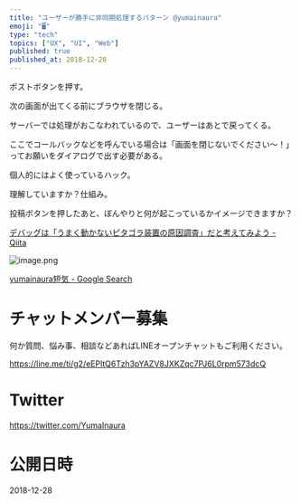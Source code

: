 ```yaml
---
title: "ユーザーが勝手に非同期処理するパターン @yumainaura"
emoji: "🖥"
type: "tech"
topics: ["UX", "UI", "Web"]
published: true
published_at: 2018-12-28
---
```


ポストボタンを押す。

次の画面が出てくる前にブラウザを閉じる。

サーバーでは処理がおこなわれているので、ユーザーはあとで戻ってくる。

ここでコールバックなどを呼んでいる場合は「画面を閉じないでください〜！」ってお願いをダイアログで出す必要がある。

個人的にはよく使っているハック。

理解していますか？仕組み。

投稿ボタンを押したあと、ぼんやりと何が起こっているかイメージできますか？

[デバッグは「うまく動かないピタゴラ装置の原因調査」だと考えてみよう - Qiita](https://qiita.com/jnchito/items/e4b75ff2c3eeccfffec1)

![image.png](https://qiita-image-store.s3.amazonaws.com/0/89618/ba3d6e99-e86f-d211-df7c-b4d8fe8fc84a.png)


[yumainaura短気 - Google Search](https://www.google.com/search?q=yumainaura%E7%9F%AD%E6%B0%97&oq=yumainaura%E7%9F%AD%E6%B0%97&aqs=chrome..69i57.3005j0j7&sourceid=chrome&ie=UTF-8)








<!-- Update From Qiita API -->

# チャットメンバー募集


何か質問、悩み事、相談などあればLINEオープンチャットもご利用ください。

https://line.me/ti/g2/eEPltQ6Tzh3pYAZV8JXKZqc7PJ6L0rpm573dcQ





# Twitter


https://twitter.com/YumaInaura


<!-- Update From Qiita API -->



# 公開日時

2018-12-28
